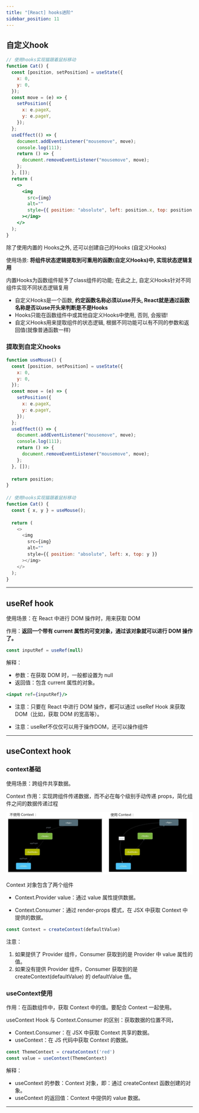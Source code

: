 ```yaml
---
title: "[React] hooks进阶"
sidebar_position: 11
---
```

## 自定义hook

```jsx title="继续获取鼠标位置的示例"
// 使用hooks实现猫跟着鼠标移动
function Cat() {
  const [position, setPosition] = useState({
    x: 0,
    y: 0,
  });
  const move = (e) => {
    setPosition({
      x: e.pageX,
      y: e.pageY,
    });
  };
  useEffect(() => {
    document.addEventListener("mousemove", move);
    console.log(111);
    return () => {
      document.removeEventListener("mousemove", move);
    };
  }, []);
  return (
    <>
      <img
        src={img}
        alt=""
        style={{ position: "absolute", left: position.x, top: position.y }}
      ></img>
    </>
  );
}
```

除了使用内置的 Hooks之外, 还可以创建自己的Hooks (自定义Hooks)

使用场景: **将组件状态逻辑提取到可重用的函数(自定义Hooks)中, 实现状态逻辑复用**

内置Hooks为函数组件赋予了class组件的功能; 在此之上, 自定义Hooks针对不同组件实现不同状态逻辑复用

- 自定义Hooks是一个函数, **约定函数名称必须以use开头, React就是通过函数名称是否以use开头来判断是不是Hooks**
- Hooks只能在函数组件中或其他自定义Hooks中使用, 否则, 会报错!
- 自定义Hooks用来提取组件的状态逻辑, 根据不同功能可以有不同的参数和返回值(就像普通函数一样)

### 提取到自定义hooks

```js title="自定义hook useMouse"
function useMouse() {
  const [position, setPosition] = useState({
    x: 0,
    y: 0,
  });
  const move = (e) => {
    setPosition({
      x: e.pageX,
      y: e.pageY,
    });
  };
  useEffect(() => {
    document.addEventListener("mousemove", move);
    console.log(111);
    return () => {
      document.removeEventListener("mousemove", move);
    };
  }, []);

  return position;
}

// 使用hooks实现猫跟着鼠标移动
function Cat() {
  const { x, y } = useMouse();

  return (
    <>
      <img
        src={img}
        alt=""
        style={{ position: "absolute", left: x, top: y }}
      ></img>
    </>
  );
}
```

---

## useRef hook

使用场景：在 React 中进行 DOM 操作时，用来获取 DOM

作用：**返回一个带有 current 属性的可变对象，通过该对象就可以进行 DOM 操作了。**

```jsx
const inputRef = useRef(null)
```

解释：

+ 参数：在获取 DOM 时，一般都设置为 null
+ 返回值：包含 current 属性的对象。

```jsx
<input ref={inputRef}/>
```

+ 注意：只要在 React 中进行 DOM 操作，都可以通过 useRef Hook 来获取 DOM（比如，获取 DOM 的宽高等）。

+ 注意：useRef不仅仅可以用于操作DOM，还可以操作组件

---

## useContext hook


### context基础

使用场景：跨组件共享数据。

Context 作用：实现跨组件传递数据，而不必在每个级别手动传递 props，简化组件之间的数据传递过程

![](assets/image-20210901215518365.png)

Context 对象包含了两个组件

+ Context.Provider value：通过 value 属性提供数据。

+ Context.Consumer：通过 render-props 模式，在 JSX 中获取 Context 中提供的数据。

```jsx
const Context = createContext(defaultValue)
```

注意：

1. 如果提供了 Provider 组件，Consumer 获取到的是 Provider 中 value 属性的值。
2. 如果没有提供 Provider 组件，Consumer 获取到的是 createContext(defaultValue) 的 defaultValue 值。

### useContext使用

作用：在函数组件中，获取 Context 中的值。要配合 Context 一起使用。

useContext Hook 与 Context.Consumer 的区别：获取数据的位置不同，

+ Context.Consumer：在 JSX 中获取 Context 共享的数据。
+ useContext：在 JS 代码中获取 Context 的数据。

```jsx
const ThemeContext = createContext('red')
const value = useContext(ThemeContext)
```

解释：

+ useContext 的参数：Context 对象，即：通过 createContext 函数创建的对象。
+ useContext 的返回值：Context 中提供的 value 数据。

---


